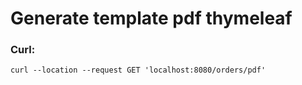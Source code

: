 # Generate template pdf thymeleaf
### Curl:
    curl --location --request GET 'localhost:8080/orders/pdf'

